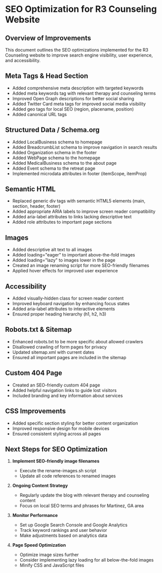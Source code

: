 # SEO Optimization for R3 Counseling Website

## Overview of Improvements

This document outlines the SEO optimizations implemented for the R3 Counseling website to improve search engine visibility, user experience, and accessibility.

## Meta Tags & Head Section
- Added comprehensive meta description with targeted keywords
- Added meta keywords tag with relevant therapy and counseling terms
- Improved Open Graph descriptions for better social sharing
- Added Twitter Card meta tags for improved social media visibility
- Added geo tags for local SEO (region, placename, position)
- Added canonical URL tags

## Structured Data / Schema.org
- Added LocalBusiness schema to homepage
- Added BreadcrumbList schema to improve navigation in search results
- Added Organization schema in the footer
- Added WebPage schema to the homepage
- Added MedicalBusiness schema to the about page
- Added Event schema to the retreat page
- Implemented microdata attributes in footer (itemScope, itemProp)

## Semantic HTML
- Replaced generic div tags with semantic HTML5 elements (main, section, header, footer)
- Added appropriate ARIA labels to improve screen reader compatibility
- Added aria-label attributes to links lacking descriptive text
- Added role attributes to important page sections

## Images
- Added descriptive alt text to all images
- Added loading="eager" to important above-the-fold images
- Added loading="lazy" to images lower in the page
- Created an image renaming script for more SEO-friendly filenames
- Applied hover effects for improved user experience

## Accessibility
- Added visually-hidden class for screen reader content
- Improved keyboard navigation by enhancing focus states
- Added aria-label attributes to interactive elements
- Ensured proper heading hierarchy (h1, h2, h3)

## Robots.txt & Sitemap
- Enhanced robots.txt to be more specific about allowed crawlers
- Disallowed crawling of form pages for privacy
- Updated sitemap.xml with current dates
- Ensured all important pages are included in the sitemap

## Custom 404 Page
- Created an SEO-friendly custom 404 page
- Added helpful navigation links to guide lost visitors
- Included branding and key information about services

## CSS Improvements
- Added specific section styling for better content organization
- Improved responsive design for mobile devices
- Ensured consistent styling across all pages

## Next Steps for SEO Optimization

1. **Implement SEO-friendly image filenames**
   - Execute the rename-images.sh script
   - Update all code references to renamed images

2. **Ongoing Content Strategy**
   - Regularly update the blog with relevant therapy and counseling content
   - Focus on local SEO terms and phrases for Martinez, GA area

3. **Monitor Performance**
   - Set up Google Search Console and Google Analytics
   - Track keyword rankings and user behavior
   - Make adjustments based on analytics data

4. **Page Speed Optimization**
   - Optimize image sizes further
   - Consider implementing lazy loading for all below-the-fold images
   - Minify CSS and JavaScript files
